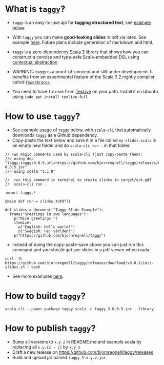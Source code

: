 # What is `taggy`?


* `taggy` is an easy-to-use api for **tagging structured text**, see [example below](https://github.com/bjornregnell/taggy#how-to-use-taggy).

* With `taggy` you can make **good-looking slides** in pdf via latex. See example [here](https://github.com/bjornregnell/taggy/releases/download/v0.0.5/out.pdf). Future plans include generation of markdown and html.

* `taggy` is a zero-dependency [Scala 3](https://docs.scala-lang.org/scala3/new-in-scala3.html) library that shows how you can construct a concise and type-safe Scala-embedded DSL using [contextual abstraction](https://docs.scala-lang.org/scala3/reference/contextual/index.html). 

* WARNING: `taggy` is a proof-of-concept and still under development. It benefits from an experimental feature of the Scala 3.2.nightly compiler called [`fewerBraces`](https://docs.scala-lang.org/sips/fewer-braces.html).

* You need to have `latexmk` from [TexLive](https://tug.org/texlive/) on your path. Install it on Ubuntu using `sudo apt install texlive-full`

# How to use `taggy`?

* See example usage of `taggy` below, with [`scala-cli`](https://scala-cli.virtuslab.org/) that automatically downloads `taggy` as a Github dependency. 
* Copy-paste the text below and save it in a file called `my-slides.scala` in an empty new folder and do `scala-cli run .` in that folder.
```
// Two magic comments used by scala-cli (just copy-paste them):
//> using dep "taggy:taggy:0.0.5,url=https://github.com/bjornregnell/taggy/releases/download/v0.0.5/taggy_3-0.0.5.jar"
//> using scala "3.5.0"

//  run this command in terminal to create slides in target/out.pdf 
//  scala-cli run .

import taggy.*

@main def run = slides.toPdf()

def slides = document("Taggy Slide Example"):
  frame("Greetings in two languages"):
    p("Nice greetings:")
    itemize:
      p("English: Hello world!")
      p("Swedish: Hej världen!")
    p("https://github.com/bjornregnell/taggy")
```

* Instead of doing the copy-paste-save above you can just run this command and you should get see slides in a pdf viewer when ready:
```
curl -fL https://github.com/bjornregnell/taggy/releases/download/v0.0.5/init-slides.sh | bash
```

* See more examples [here](https://github.com/bjornregnell/taggy/tree/main/example.scala).

# How to build `taggy`?

`scala-cli --power package taggy.scala -o taggy_3-0.0.5.jar --library`

# How to publish `taggy`? 

* Bump all versions to `x.y.z` in README.md and example.scala by replacing all `x.y.{z - 1}` by `x.y.z`  
* Draft a new release on https://github.com/bjornregnell/taggy/releases
* Build and upload jar named `taggy_3-x.y.z.jar` 
